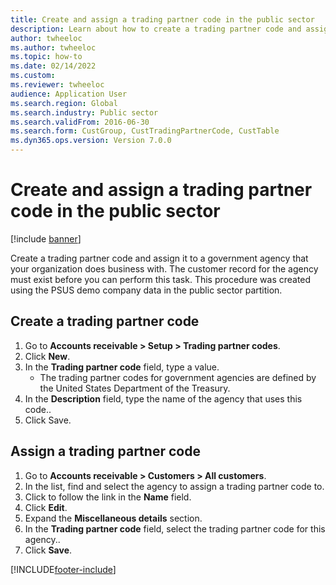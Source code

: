 ```yaml
--- 
title: Create and assign a trading partner code in the public sector
description: Learn about how to create a trading partner code and assign it to a government agency that your organization does business with. 
author: twheeloc
ms.author: twheeloc
ms.topic: how-to
ms.date: 02/14/2022
ms.custom:
ms.reviewer: twheeloc    
audience: Application User 
ms.search.region: Global
ms.search.industry: Public sector
ms.search.validFrom: 2016-06-30
ms.search.form: CustGroup, CustTradingPartnerCode, CustTable
ms.dyn365.ops.version: Version 7.0.0 
---
```


# Create and assign a trading partner code in the public sector

[!include [banner](../../includes/banner.md)]

Create a trading partner code and assign it to a government agency that your organization does business with. The customer record for the agency must exist before you can perform this task. This procedure was created using the PSUS demo company data in the public sector partition.


## Create a trading partner code
1. Go to **Accounts receivable > Setup > Trading partner codes**.
2. Click **New**.
3. In the **Trading partner code** field, type a value.
    * The trading partner codes for government agencies are defined by the United States Department of the Treasury.  
4. In the **Description** field, type the name of the agency that uses this code..
5. Click Save.

## Assign a trading partner code
1. Go to **Accounts receivable > Customers > All customers**.
2. In the list, find and select the agency to assign a trading partner code to.
3. Click to follow the link in the **Name** field.
4. Click **Edit**.
5. Expand the **Miscellaneous details** section.
6. In the **Trading partner code** field, select the trading partner code for this agency..
7. Click **Save**.



[!INCLUDE[footer-include](../../../includes/footer-banner.md)]
